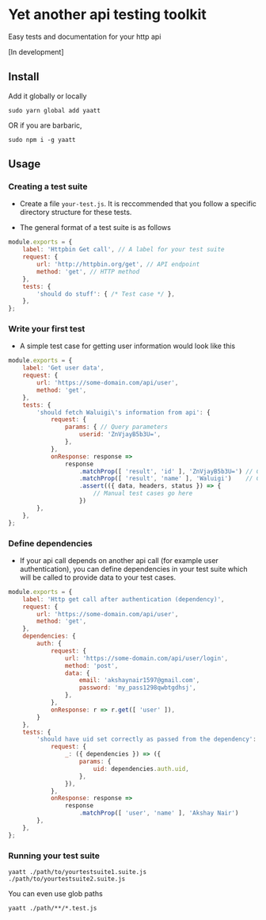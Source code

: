 
# Yet another api testing toolkit
Easy tests and documentation for your http api

[In development]

## Install

Add it globally or locally

```
sudo yarn global add yaatt
```

OR if you are barbaric,

```
sudo npm i -g yaatt
```

## Usage

### Creating a test suite

* Create a file `your-test.js`. It is reccommended that you follow a specific directory structure for these tests.

* The general format of a test suite is as follows
```js
module.exports = {
    label: 'Httpbin Get call', // A label for your test suite
    request: {
        url: 'http://httpbin.org/get', // API endpoint
        method: 'get', // HTTP method
    },
    tests: {
        'should do stuff': { /* Test case */ },
    },
};
```


### Write your first test
* A simple test case for getting user information would look like this
```js
module.exports = {
    label: 'Get user data',
    request: {
        url: 'https://some-domain.com/api/user',
        method: 'get',
    },
    tests: {
        'should fetch Waluigi\'s information from api': {
            request: {
                params: { // Query parameters
                    userid: 'ZnVjayB5b3U=',
                },
            },
            onResponse: response =>
                response
                    .matchProp([ 'result', 'id' ], 'ZnVjayB5b3U=') // Check if user id is correct
                    .matchProp([ 'result', 'name' ], 'Waluigi')    // Check if the name is correct
                    .assert(({ data, headers, status }) => {
                        // Manual test cases go here
                    })
        },
    },
};
```

### Define dependencies
* If your api call depends on another api call (for example user authentication), you can define dependencies in your test suite which will be called to provide data to your test cases.
```js
module.exports = {
	label: 'Http get call after authentication (dependency)',
	request: {
		url: 'https://some-domain.com/api/user',
		method: 'get',
	},
	dependencies: {
		auth: {
			request: {
				url: 'https://some-domain.com/api/user/login',
				method: 'post',
				data: {
                    email: 'akshaynair1597@gmail.com',
                    password: 'my_pass1298qwbtgdhsj',
                },
			},
			onResponse: r => r.get([ 'user' ]),
		}
	},
	tests: {
		'should have uid set correctly as passed from the dependency': {
			request: {
				_: ({ dependencies }) => ({
					params: {
						uid: dependencies.auth.uid,
					},
				}),
			},
			onResponse: response =>
				response
					.matchProp([ 'user', 'name' ], 'Akshay Nair')
		},
	},
};
```


### Running your test suite

```
yaatt ./path/to/yourtestsuite1.suite.js ./path/to/yourtestsuite2.suite.js
```

You can even use glob paths
```
yaatt ./path/**/*.test.js
```
